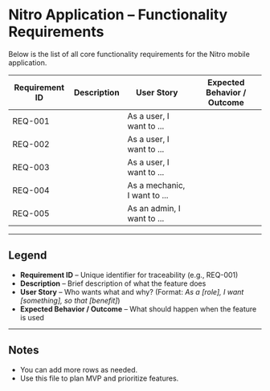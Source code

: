 # Nitro Application – Functionality Requirements

Below is the list of all core functionality requirements for the Nitro mobile application.

| Requirement ID | Description | User Story                   | Expected Behavior / Outcome |
| -------------- | ----------- | ---------------------------- | --------------------------- |
| REQ-001        |             | As a user, I want to ...     |                             |
| REQ-002        |             | As a user, I want to ...     |                             |
| REQ-003        |             | As a user, I want to ...     |                             |
| REQ-004        |             | As a mechanic, I want to ... |                             |
| REQ-005        |             | As an admin, I want to ...   |                             |

---

## Legend

- **Requirement ID** – Unique identifier for traceability (e.g., REQ-001)
- **Description** – Brief description of what the feature does
- **User Story** – Who wants what and why? (Format: _As a [role], I want [something], so that [benefit]_)
- **Expected Behavior / Outcome** – What should happen when the feature is used

---

## Notes

- You can add more rows as needed.
- Use this file to plan MVP and prioritize features.
